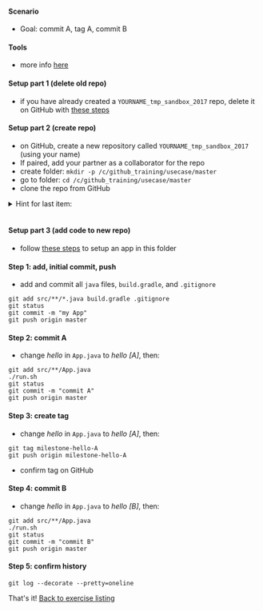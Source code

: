 
#### Scenario

* Goal: commit A, tag A, commit B

#### Tools

* more info [here](./reference_doc/Tools.md)

#### Setup part 1 (delete old repo)

* if you have already created a `YOURNAME_tmp_sandbox_2017` repo, delete it on GitHub with [these steps](./reference_doc/DeleteRepo.md)

#### Setup part 2 (create repo)

* on GitHub, create a new repository called `YOURNAME_tmp_sandbox_2017` (using your name)
* If paired, add your partner as a collaborator for the repo
* create folder: `mkdir -p /c/github_training/usecase/master`
* go to folder: `cd /c/github_training/usecase/master`
* clone the repo from GitHub
<details><summary>Hint for last item:</summary>
<p><pre>
# REPO is a placeholder. Retrieve the value from the GitHub page for the repository
git clone REPO
</pre></p></details>
<br/>

#### Setup part 3 (add code to new repo)

* follow [these steps](./reference_doc/SetupApp.md) to setup an app in this folder

#### Step 1: add, initial commit, push

* add and commit all `java` files, `build.gradle`, and `.gitignore`
```
git add src/**/*.java build.gradle .gitignore
git status
git commit -m "my App"
git push origin master
```

#### Step 2: commit A

* change _hello_ in `App.java` to _hello [A]_, then:
```
git add src/**/App.java
./run.sh
git status
git commit -m "commit A"
git push origin master
```

#### Step 3: create tag

* change _hello_ in `App.java` to _hello [A]_, then:
```
git tag milestone-hello-A
git push origin milestone-hello-A
```
* confirm tag on GitHub

#### Step 4: commit B

* change _hello_ in `App.java` to _hello [B]_, then:
```
git add src/**/App.java
./run.sh
git status
git commit -m "commit B"
git push origin master
```

#### Step 5: confirm history

```
git log --decorate --pretty=oneline
```

That's it! [Back to exercise listing](./Exercises.md)
